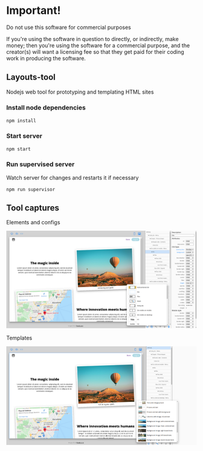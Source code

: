 # Important!

Do not use this software for commercial purposes

If you're using the software in question to directly, or indirectly, make money; then you're using the software for a commercial purpose, and the creator(s) will want a licensing fee so that they get paid for their coding work in producing the software.

## Layouts-tool

Nodejs web tool for prototyping and templating HTML sites

### Install node dependencies

```
npm install
```

### Start server

```
npm start
```

### Run supervised server

Watch server for changes and restarts it if necessary

```
npm run supervisor
```

## Tool captures

Elements and configs

![Elements](public/tool/images/toolPreview0.png)

Templates

![Templates](public/tool/images/toolPreview1.png)

